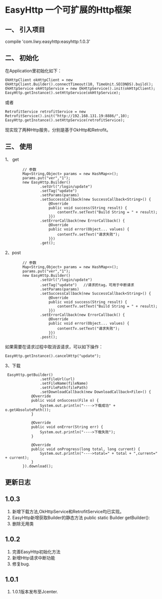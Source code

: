 EasyHttp 一个可扩展的Http框架
===
一、 引入项目
---
compile 'com.liwy.easyhttp:easyhttp:1.0.3'

二、 初始化
---
在Application里初始化如下：
```
OkHttpClient okHttpClient = new OkHttpClient.Builder().connectTimeout(10, TimeUnit.SECONDS).build();
OkHttpService okHttpService = new OkHttpService().init(okHttpClient);
EasyHttp.getInstance().setHttpService(okHttpService);
```
或者
```
RetrofitService retrofitService = new RetrofitService().init("http://192.168.131.19:8886/",10);
EasyHttp.getInstance().setHttpService(retrofitService);
```
现实现了两种Http服务，分别是基于OkHttp和Retrofit。

三、 使用
---
1、 get
```
        // 参数
        Map<String,Object> params = new HashMap<>();
        params.put("ver","1");
        new EasyHttp.Builder()
                .setUrl("/login/update")
                .setTag("update")
                .setParams(params)
                .setSuccessCallback(new SuccessCallback<String>() {
                    @Override
                    public void success(String result) {
                        contentTv.setText("Build String = " + result);
                    }})
                .setErrorCallback(new ErrorCallback() {
                    @Override
                    public void error(Object... values) {
                        contentTv.setText("请求失败");
                    }})
                .get();
```

2、post
```
        // 参数
        Map<String,Object> params = new HashMap<>();
        params.put("ver","1");
        new EasyHttp.Builder()
                .setUrl("/login/update")
                .setTag("update")   //请求的tag，可用于中断请求
                .setParams(params)
                .setSuccessCallback(new SuccessCallback<String>() {
                    @Override
                    public void success(String result) {
                        contentTv.setText("Build String = " + result);
                    }})
                .setErrorCallback(new ErrorCallback() {
                    @Override
                    public void error(Object... values) {
                        contentTv.setText("请求失败");
                    }})
                .post();
```
如果需要在请求过程中取消该请求，可以如下操作：
```
EasyHttp.getInstance().cancelHttp("update");
```

3、下载
```
 EasyHttp.getBuilder()
                .setFileUrl(url)
                .setFileName(fileName)
                .setFilePath(filePath)
                .setDownloadCallback(new DownloadCallback<File>() {
            @Override
            public void onSuccess(File o) {
                System.out.println("---->下载成功" + o.getAbsolutePath());
            }

            @Override
            public void onError(String err) {
                System.out.println("---->下载失败");
            }

            @Override
            public void onProgress(long total, long current) {
                System.out.println("---->total=" + total + ",current=" + current);
            }
        }).download();
```

更新日志
---
1.0.3
---
1. 新增下载方法,OkHttpService和RetrofitService均已实现。
2. EasyHttp新增获取Builder的静态方法
    public static Builder getBuilder():
3. 删除无用类
    
1.0.2
---
1. 完善EasyHttp初始化方法
2. 新增Http请求中断功能
3. 修复bug.

1.0.1
---
1. 1.0.1版本发布至Jcenter.
